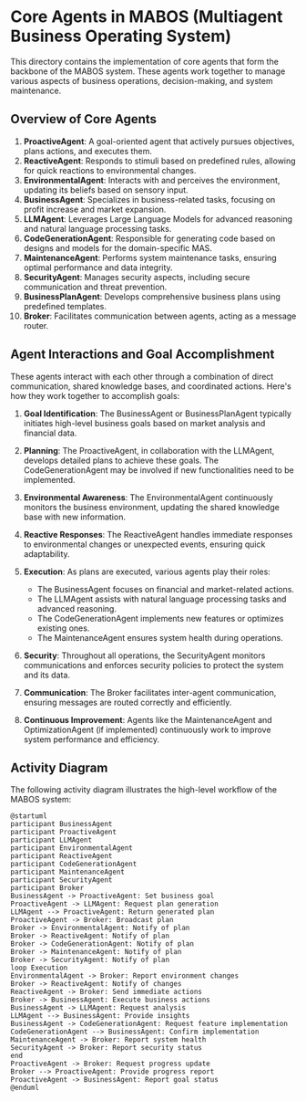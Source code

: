 # Core Agents in MABOS (Multiagent Business Operating System)

This directory contains the implementation of core agents that form the backbone of the MABOS system. These agents work together to manage various aspects of business operations, decision-making, and system maintenance.

## Overview of Core Agents

1. **ProactiveAgent**: A goal-oriented agent that actively pursues objectives, plans actions, and executes them.
2. **ReactiveAgent**: Responds to stimuli based on predefined rules, allowing for quick reactions to environmental changes.
3. **EnvironmentalAgent**: Interacts with and perceives the environment, updating its beliefs based on sensory input.
4. **BusinessAgent**: Specializes in business-related tasks, focusing on profit increase and market expansion.
5. **LLMAgent**: Leverages Large Language Models for advanced reasoning and natural language processing tasks.
6. **CodeGenerationAgent**: Responsible for generating code based on designs and models for the domain-specific MAS.
7. **MaintenanceAgent**: Performs system maintenance tasks, ensuring optimal performance and data integrity.
8. **SecurityAgent**: Manages security aspects, including secure communication and threat prevention.
9. **BusinessPlanAgent**: Develops comprehensive business plans using predefined templates.
10. **Broker**: Facilitates communication between agents, acting as a message router.

## Agent Interactions and Goal Accomplishment

These agents interact with each other through a combination of direct communication, shared knowledge bases, and coordinated actions. Here's how they work together to accomplish goals:

1. **Goal Identification**: The BusinessAgent or BusinessPlanAgent typically initiates high-level business goals based on market analysis and financial data.

2. **Planning**: The ProactiveAgent, in collaboration with the LLMAgent, develops detailed plans to achieve these goals. The CodeGenerationAgent may be involved if new functionalities need to be implemented.

3. **Environmental Awareness**: The EnvironmentalAgent continuously monitors the business environment, updating the shared knowledge base with new information.

4. **Reactive Responses**: The ReactiveAgent handles immediate responses to environmental changes or unexpected events, ensuring quick adaptability.

5. **Execution**: As plans are executed, various agents play their roles:
   - The BusinessAgent focuses on financial and market-related actions.
   - The LLMAgent assists with natural language processing tasks and advanced reasoning.
   - The CodeGenerationAgent implements new features or optimizes existing ones.
   - The MaintenanceAgent ensures system health during operations.

6. **Security**: Throughout all operations, the SecurityAgent monitors communications and enforces security policies to protect the system and its data.

7. **Communication**: The Broker facilitates inter-agent communication, ensuring messages are routed correctly and efficiently.

8. **Continuous Improvement**: Agents like the MaintenanceAgent and OptimizationAgent (if implemented) continuously work to improve system performance and efficiency.

## Activity Diagram

The following activity diagram illustrates the high-level workflow of the MABOS system:

```plantuml
@startuml
participant BusinessAgent
participant ProactiveAgent
participant LLMAgent
participant EnvironmentalAgent
participant ReactiveAgent
participant CodeGenerationAgent
participant MaintenanceAgent
participant SecurityAgent
participant Broker
BusinessAgent -> ProactiveAgent: Set business goal
ProactiveAgent -> LLMAgent: Request plan generation
LLMAgent --> ProactiveAgent: Return generated plan
ProactiveAgent -> Broker: Broadcast plan
Broker -> EnvironmentalAgent: Notify of plan
Broker -> ReactiveAgent: Notify of plan
Broker -> CodeGenerationAgent: Notify of plan
Broker -> MaintenanceAgent: Notify of plan
Broker -> SecurityAgent: Notify of plan
loop Execution
EnvironmentalAgent -> Broker: Report environment changes
Broker -> ReactiveAgent: Notify of changes
ReactiveAgent -> Broker: Send immediate actions
Broker -> BusinessAgent: Execute business actions
BusinessAgent -> LLMAgent: Request analysis
LLMAgent --> BusinessAgent: Provide insights
BusinessAgent -> CodeGenerationAgent: Request feature implementation
CodeGenerationAgent --> BusinessAgent: Confirm implementation
MaintenanceAgent -> Broker: Report system health
SecurityAgent -> Broker: Report security status
end
ProactiveAgent -> Broker: Request progress update
Broker --> ProactiveAgent: Provide progress report
ProactiveAgent -> BusinessAgent: Report goal status
@enduml
```